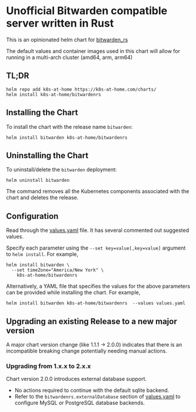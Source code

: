 # Unofficial Bitwarden compatible server written in Rust

This is an opinionated helm chart for [bitwarden_rs](https://github.com/dani-garcia/bitwarden_rs) 

The default values and container images used in this chart will allow for running in a multi-arch cluster (amd64, arm, arm64)

## TL;DR

```console
helm repo add k8s-at-home https://k8s-at-home.com/charts/
helm install k8s-at-home/bitwardenrs
```

## Installing the Chart

To install the chart with the release name `bitwarden`:

```console
helm install bitwarden k8s-at-home/bitwardenrs
```

## Uninstalling the Chart

To uninstall/delete the `bitwarden` deployment:

```console
helm uninstall bitwarden
```

The command removes all the Kubernetes components associated with the chart and deletes the release.

## Configuration

Read through the [values.yaml](https://github.com/k8s-at-home/charts/blob/master/charts/bitwardenrs/values.yaml) file. It has several commented out suggested values.

Specify each parameter using the `--set key=value[,key=value]` argument to `helm install`. For example,

```console
helm install bitwarden \
  --set timeZone="America/New York" \
    k8s-at-home/bitwardenrs
```

Alternatively, a YAML file that specifies the values for the above parameters can be provided while installing the chart. For example,

```console
helm install bitwarden k8s-at-home/bitwardenrs  --values values.yaml 
```

## Upgrading an existing Release to a new major version

A major chart version change (like 1.1.1 -> 2.0.0) indicates that there is an incompatible breaking change potentially needing manual actions.

### Upgrading from 1.x.x to 2.x.x

Chart version 2.0.0 introduces external database support.
 * No actions required to continue with the default sqlite backend.
 * Refer to the `bitwardenrs.externalDatabase` section of [values.yaml](https://github.com/k8s-at-home/charts/blob/master/charts/bitwardenrs/values.yaml) to configure MySQL or PostgreSQL database backends.
